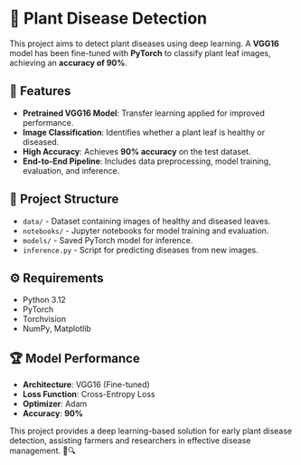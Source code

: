 # 🌿 Plant Disease Detection  

This project aims to detect plant diseases using deep learning. A **VGG16** model has been fine-tuned with **PyTorch** to classify plant leaf images, achieving an **accuracy of 90%**.  

## 🚀 Features  
- **Pretrained VGG16 Model**: Transfer learning applied for improved performance.  
- **Image Classification**: Identifies whether a plant leaf is healthy or diseased.  
- **High Accuracy**: Achieves **90% accuracy** on the test dataset.  
- **End-to-End Pipeline**: Includes data preprocessing, model training, evaluation, and inference.  

## 📂 Project Structure  
- `data/` - Dataset containing images of healthy and diseased leaves.  
- `notebooks/` - Jupyter notebooks for model training and evaluation.  
- `models/` - Saved PyTorch model for inference.  
- `inference.py` - Script for predicting diseases from new images.  

## ⚙️ Requirements  
- Python 3.12 
- PyTorch  
- Torchvision  
- NumPy, Matplotlib  

## 🏆 Model Performance  
- **Architecture**: VGG16 (Fine-tuned)  
- **Loss Function**: Cross-Entropy Loss  
- **Optimizer**: Adam  
- **Accuracy**: **90%**  

This project provides a deep learning-based solution for early plant disease detection, assisting farmers and researchers in effective disease management. 🌱🔍  
